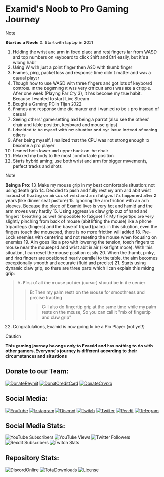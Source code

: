 # Examid's Noob to Pro Gaming Journey

> [!NOTE]
**Start as a Noob**:
0. Start with laptop in 2021
1. Holding the wrist and arm in fixed place and rest fingers far from WASD and top numbers on keyboard to click Shift and Ctrl easily, but it's a wrong habit
2. Using W with just a point finger then ASD with thumb finger
3. Frames, ping, packet loss and response time didn't matter and was a casual player
4. Though how to use WASD with three fingers and got lots of keyboard controls. In the beginning it was very difficult and I was like a cripple. After one week (Playing Far Cry 3), it has become my true habit. Because I wanted to start Live Stream
5. Bought a Gaming PC in 11jan 2022
6. Frames and response time did matter and I wanted to be a pro instead of casual
7. Seeing others' game setting and being a parrot (also see the others' chair and table position, keyboard and mouse grips)
8. I decided to be myself with my situation and eye issue instead of seeing others
9. After being myself, I realized that the CPU was not strong enough to become a pro player
10. Leaned both lower and upper back on the chair
11. Relaxed my body to the most comfortable position
12. Starts hybrid aming; use both wrist and arm for bigger movements, perfect tracks and shots

> [!NOTE]
**Being a Pro**:
13. Make my mouse grip in my best comfortable situation; not using death grip
14. Decided to push and fully rest my arm and abit wrist instead of floating on air cuz of wrist and arm fatigue. It's happened after 2 years (like dinner seat posture)
15. Ignoring the arm friction with an arm sleeves. Because the place of Examid lives is very hot and humid and the arm moves very hardly
16. Using aggressive claw grip cuz of hand and fingers' breathing as well (impossible to fatigue)
17. My fingertips are very slightly pinching from back of mouse (abit lifting the mouse) like a phone tripad legs (fingers) and the base of tripad (palm). in this situation, even the fingers touch the mousepad, there is no more friction will added
18. Pre-Lock enemies with centering and not reseting the mouse when focusing on enemies
19. Aim goes like a pro with lowering the tension, touch fingers to mouse near the mousepad and wrist abit in air (like fight mode). With this situation, I can reset the mouse position easily
20. When the thumb, pinky, and ring fingers are positioned nearly parallel to the table, the aim becomes exceptionally smooth and accurate (fluid and precise)
21. Starts using dynamic claw grip, so there are three parts which I can explain this mixing grip:
> A: First of all the mouse pointer (cursor) should be in the center
>> B: Then my palm rests on the mouse for smoothness and precise tracking
>>> C: I also do fingertip grip at the same time while my palm rests on the mouse, So you can call it "mix of fingertip and claw grip"
22. Congratulations, Examid is now going to be a Pro Player (not yet!)

> [!CAUTION]
**This gaming journey belongs only to Examid and has nothing to do with other gamers. Everyone's journey is different according to their circumstances and situations**

## Donate to our Team:
[![DonateReymit](https://img.shields.io/badge/Donate-Reymit-purple)](https://reymit.ir/examid6540)
[![DonatCreditCard](https://img.shields.io/badge/Donate-CreditCard-blue.svg)](https://reymit.ir/examid6540?int)
[![DonateCrypto](https://img.shields.io/badge/Donate-Crypto-orange.svg)](https://reymit.ir/examid6540?crypto)

## Social Media:
[![YouTube](https://img.shields.io/badge/YouTube-%23FF0000.svg?style=for-the-badge&logo=YouTube&logoColor=white)](https://www.youtube.com/c/Examid6540)
[![Instagram](https://img.shields.io/badge/Instagram-%23E4405F.svg?style=for-the-badge&logo=Instagram&logoColor=white)](https://www.instagram.com/examid6540)
[![Discord](https://img.shields.io/badge/%3CExamid%3E-%237289DA.svg?style=for-the-badge&logo=discord&logoColor=white)](https://discord.com/invite/yEhhndhFHW)
[![Twitch](https://img.shields.io/badge/Twitch-%239146FF.svg?style=for-the-badge&logo=Twitch&logoColor=white)](https://www.twitch.tv/examid6540)
[![Twitter](https://img.shields.io/badge/Twitter-%231DA1F2.svg?style=for-the-badge&logo=Twitter&logoColor=white)](https://twitter.com/examid6540)
[![Reddit](https://img.shields.io/badge/Reddit-FF4500?style=for-the-badge&logo=reddit&logoColor=white)](https://www.reddit.com/user/examid6540)
[![Telegram](https://img.shields.io/badge/Telegram-2CA5E0?style=for-the-badge&logo=telegram&logoColor=white)](https://t.me/examid6540)

## Social Media Stats:
![YouTube Subscribers](https://img.shields.io/youtube/channel/subscribers/UCKER67LXWVGR3MJJ0vIXFVA?label=YouTube%20Subscribers&style=for-the-badge)
![YouTube Views](https://img.shields.io/youtube/channel/views/UCKER67LXWVGR3MJJ0vIXFVA?label=YouTube%20Views&style=for-the-badge)
![Twitter Followers](https://img.shields.io/twitter/follow/examid6540?color=blue&label=Twitter%20Followers&style=for-the-badge)
![Reddit Subscribers](https://img.shields.io/reddit/subreddit-subscribers/examid6540?color=orange&label=Reddit%20Subscribers&style=for-the-badge)
![Twitch Stats](https://img.shields.io/twitch/status/examid6540?color=purple&style=for-the-badge)

## Repository Stats:
![DiscordOnline](https://img.shields.io/discord/852100868303749130?color=purple&label=discord%20chat)
![TotalDownloads](https://img.shields.io/github/downloads/Hamidalavi/CSS-step-by-step/total)
![License](https://img.shields.io/badge/license-EXB-orange)

